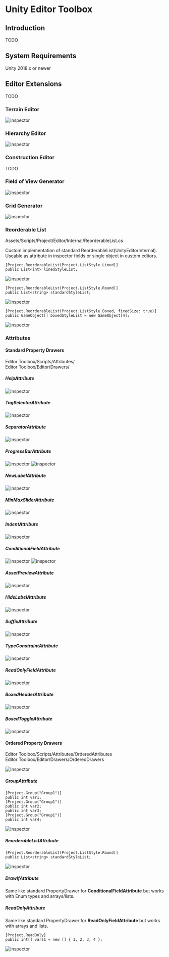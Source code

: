 # Unity Editor Toolbox

## Introduction
TODO

## System Requirements
Unity 2018.x or newer

## Editor Extensions
TODO

### Terrain Editor
![inspector](https://github.com/arimger/HighPolis/blob/develop/Documentation/doc1.png)
### Hierarchy Editor
![inspector](https://github.com/arimger/HighPolis/blob/develop/Documentation/doc2.png)
### Construction Editor
TODO
### Field of View Generator
![inspector](https://github.com/arimger/HighPolis/blob/develop/Documentation/doc3.png)
### Grid Generator
![inspector](https://github.com/arimger/HighPolis/blob/develop/Documentation/doc4.png)
### Reorderable List

Assets/Scripts/Project/Editor/Internal/ReorderableList.cs

Custom implementation of standard ReorderableList(UnityEditorInternal). Useable as attribute in inspector fields or single object in custom editors.

```
[Project.ReorderableList(Project.ListStyle.Lined)]
public List<int> linedStyleList;
```
![inspector](https://github.com/arimger/HighPolis/blob/develop/Documentation/doc6.png)
```
[Project.ReorderableList(Project.ListStyle.Round)]
public List<string> standardStyleList;
```
![inspector](https://github.com/arimger/HighPolis/blob/develop/Documentation/doc7.png)
```
[Project.ReorderableList(Project.ListStyle.Boxed, fixedSize: true)]
public GameObject[] boxedStyleList = new GameObject[4];
```
![inspector](https://github.com/arimger/HighPolis/blob/develop/Documentation/doc8.png)

### Attributes

#### Standard Property Drawers

Editor Toolbox/Scripts/Attributes/\
Editor Toolbox/Editor/Drawers/

##### HelpAttribute

![inspector](https://github.com/arimger/HighPolis/blob/develop/Documentation/Attributes/doc1.png)

##### TagSelectorAttribute

![inspector](https://github.com/arimger/HighPolis/blob/develop/Documentation/Attributes/doc2.png)

##### SeparatorAttribute

![inspector](https://github.com/arimger/HighPolis/blob/develop/Documentation/Attributes/doc3.png)

##### ProgressBarAttribute

![inspector](https://github.com/arimger/HighPolis/blob/develop/Documentation/Attributes/doc4.png)
![inspector](https://github.com/arimger/HighPolis/blob/develop/Documentation/Attributes/doc5.png)

##### NewLabelAttribute

![inspector](https://github.com/arimger/HighPolis/blob/develop/Documentation/Attributes/doc12.png)

##### MinMaxSliderAttribute

![inspector](https://github.com/arimger/HighPolis/blob/develop/Documentation/Attributes/doc6.png)

##### IndentAttribute

![inspector](https://github.com/arimger/HighPolis/blob/develop/Documentation/Attributes/doc7.png)

##### ConditionalFieldAttribute

![inspector](https://github.com/arimger/HighPolis/blob/develop/Documentation/Attributes/doc9.png)
![inspector](https://github.com/arimger/HighPolis/blob/develop/Documentation/Attributes/doc8.png)

##### AssetPreviewAttribute

![inspector](https://github.com/arimger/HighPolis/blob/develop/Documentation/Attributes/doc10.png)

##### HideLabelAttribute

![inspector](https://github.com/arimger/HighPolis/blob/develop/Documentation/Attributes/doc11.png)

##### SuffixAttribute

![inspector](https://github.com/arimger/HighPolis/blob/develop/Documentation/Attributes/doc13.png)

##### TypeConstraintAttribute

![inspector](https://github.com/arimger/HighPolis/blob/develop/Documentation/Attributes/doc14.png)

##### ReadOnlyFieldAttribute

![inspector](https://github.com/arimger/HighPolis/blob/develop/Documentation/Attributes/doc15.png)

##### BoxedHeaderAttribute

![inspector](https://github.com/arimger/HighPolis/blob/develop/Documentation/Attributes/doc16.png)

##### BoxedToggleAttribute

![inspector](https://github.com/arimger/HighPolis/blob/develop/Documentation/Attributes/doc17.png)

#### Ordered Property Drawers

Editor Toolbox/Scripts/Attributes/OrderedAttributes\
Editor Toolbox/Editor/Drawers/OrderedDrawers

![inspector](https://github.com/arimger/HighPolis/blob/develop/Documentation/doc5.png)

##### GroupAttribute
```
[Project.Group("Group1")]
public int var1;
[Project.Group("Group1")]
public int var2;
public int var3;
[Project.Group("Group1")]
public int var4;
```
![inspector](https://github.com/arimger/HighPolis/blob/develop/Documentation/Attributes/doc18.png)

##### ReorderableListAttribute

```
[Project.ReorderableList(Project.ListStyle.Round)]
public List<string> standardStyleList;
```

![inspector](https://github.com/arimger/HighPolis/blob/develop/Documentation/doc7.png)

##### DrawIfAttribute

Same like standard PropertyDrawer for **ConditionalFieldAttribute** but works with Enum types and arrays/lists.

##### ReadOnlyAttribute

Same like standard PropertyDrawer for **ReadOnlyFieldAttribute** but works with arrays and lists.

```
[Project.ReadOnly]
public int[] vars1 = new [] { 1, 2, 3, 4 };
```

![inspector](https://github.com/arimger/HighPolis/blob/develop/Documentation/Attributes/doc19.png)